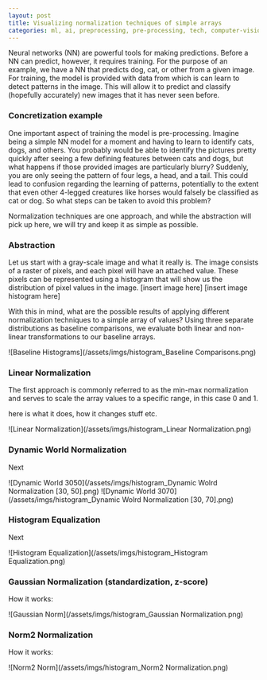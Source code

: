 ```yaml
---
layout: post
title: Visualizing normalization techniques of simple arrays
categories: ml, ai, preprocessing, pre-processing, tech, computer-vision
---
```


Neural networks (NN) are powerful tools for making predictions. Before a NN can predict, however, it requires training. For the purpose of an example, we have a NN that predicts dog, cat, or other from a given image. For training, the model is provided with data from which is can learn to detect patterns in the image. This will allow it to predict and classify (hopefully accurately) new images that it has never seen before.

### Concretization example
One important aspect of training the model is pre-processing. Imagine being a simple NN model for a moment and having to learn to identify cats, dogs, and others. You probably would be able to identify the pictures pretty quickly after seeing a few defining features between cats and dogs, but what happens if those provided images are particularly blurry? Suddenly, you are only seeing the pattern of four legs, a head, and a tail. This could lead to confusion regarding the learning of patterns, potentially to the extent that even other 4-legged creatures like horses would falsely be classified as cat or dog. So what steps can be taken to avoid this problem?

Normalization techniques are one approach, and while the abstraction will pick up here, we will try and keep it as simple as possible.

### Abstraction
Let us start with a gray-scale image and what it really is. The image consists of a raster of pixels, and each pixel will have an attached value. These pixels can be represented using a histogram that will show us the distribution of pixel values in the image.
[insert image here]  [insert image histogram here]

With this in mind, what are the possible results of applying different normalization techniques to a simple array of values? Using three separate distributions as baseline comparisons, we evaluate both linear and non-linear transformations to our baseline arrays.

![Baseline Histograms](/assets/imgs/histogram_Baseline Comparisons.png)


### Linear Normalization
The first approach is commonly referred to as the min-max normalization and serves to scale the array values to a specific range, in this case 0 and 1.

here is what it does, how it changes stuff etc.

![Linear Normalization](/assets/imgs/histogram_Linear Normalization.png)

### Dynamic World Normalization
Next

![Dynamic World 3050](/assets/imgs/histogram_Dynamic Wolrd Normalization [30, 50].png)
![Dynamic World 3070](/assets/imgs/histogram_Dynamic Wolrd Normalization [30, 70].png)

### Histogram Equalization
Next

![Histogram Equalization](/assets/imgs/histogram_Histogram Equalization.png)

### Gaussian Normalization (standardization, z-score)
How it works:

![Gaussian Norm](/assets/imgs/histogram_Gaussian Normalization.png)

### Norm2 Normalization
How it works:

![Norm2 Norm](/assets/imgs/histogram_Norm2 Normalization.png)